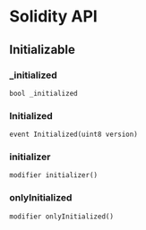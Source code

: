 # Solidity API

## Initializable

### _initialized

```solidity
bool _initialized
```

### Initialized

```solidity
event Initialized(uint8 version)
```

### initializer

```solidity
modifier initializer()
```

### onlyInitialized

```solidity
modifier onlyInitialized()
```

